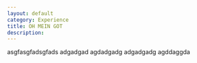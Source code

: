```yaml
---
layout: default
category: Experience
title: OH MEIN GOT
description: 
---
```

asgfasgfadsgfads
adgadgad
agdadgadg
adgadgadg
agddaggda

